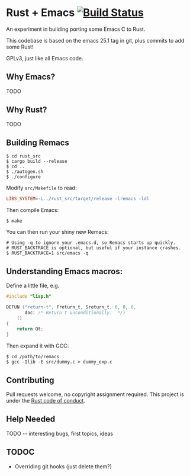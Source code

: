# Rust + Emacs [![Build Status](https://travis-ci.org/Wilfred/remacs.svg?branch=master)](https://travis-ci.org/Wilfred/remacs)

An experiment in building porting some Emacs C to Rust.

This codebase is based on the emacs 25.1 tag in git, plus commits to
add some Rust!

GPLv3, just like all Emacs code.

## Why Emacs?

TODO

## Why Rust?

TODO

## Building Remacs

```
$ cd rust_src
$ cargo build --release
$ cd ..
$ ./autogen.sh
$ ./configure
```

Modify `src/Makefile` to read:

``` makefile
LIBS_SYSTEM=-L../rust_src/target/release -lremacs -ldl
```

Then compile Emacs:

```
$ make
```

You can then run your shiny new Remacs:

```
# Using -q to ignore your .emacs.d, so Remacs starts up quickly.
# RUST_BACKTRACE is optional, but useful if your instance crashes.
$ RUST_BACKTRACE=1 src/emacs -q
```

## Understanding Emacs macros:

Define a little file, e.g.

``` c
#include "lisp.h"

DEFUN ("return-t", Freturn_t, Sreturn_t, 0, 0, 0,
       doc: /* Return t unconditionally.  */)
    ()
{
    return Qt;
}
```

Then expand it with GCC:

```
$ cd /path/to/remacs
$ gcc -Ilib -E src/dummy.c > dummy_exp.c
```

## Contributing

Pull requests welcome, no copyright assignment required. This project is under the
[Rust code of conduct](https://www.rust-lang.org/en-US/conduct.html).

## Help Needed

TODO -- interesting bugs, first topics, ideas

## TODOC

* Overriding git hooks (just delete them?)
